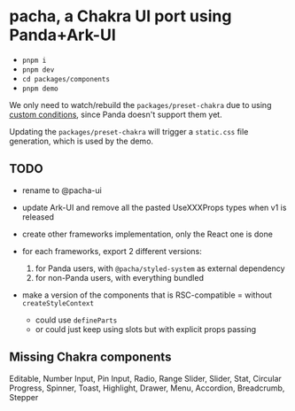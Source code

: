# pacha, a Chakra UI port using Panda+Ark-UI

- `pnpm i`
- `pnpm dev`
- `cd packages/components`
- `pnpm demo`

We only need to watch/rebuild the `packages/preset-chakra` due to using
[custom conditions](https://nodejs.org/api/packages.html#conditional-exports), since Panda doesn't support them yet.

Updating the `packages/preset-chakra` will trigger a `static.css` file generation, which is used by the demo.

## TODO

- rename to @pacha-ui

- update Ark-UI and remove all the pasted UseXXXProps types when v1 is released

- create other frameworks implementation, only the React one is done

- for each frameworks, export 2 different versions:

  1. for Panda users, with `@pacha/styled-system` as external dependency
  2. for non-Panda users, with everything bundled

- make a version of the components that is RSC-compatible = without `createStyleContext`
  - could use `defineParts`
  - or could just keep using slots but with explicit props passing

## Missing Chakra components

Editable, Number Input, Pin Input, Radio, Range Slider, Slider, Stat, Circular Progress, Spinner, Toast, Highlight,
Drawer, Menu, Accordion, Breadcrumb, Stepper
